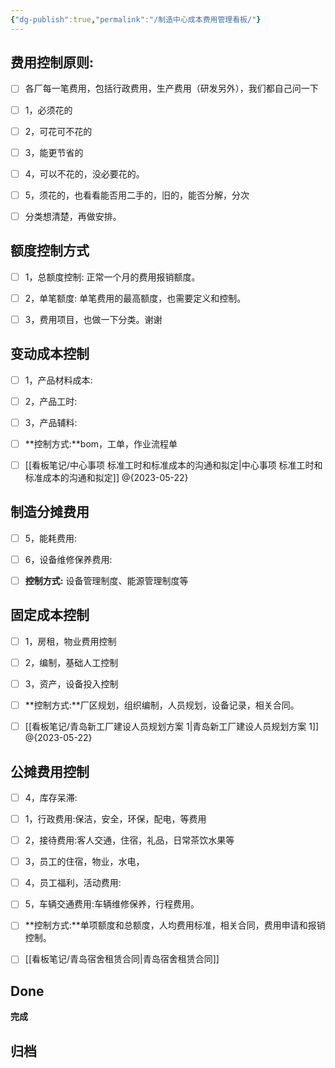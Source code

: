 ```yaml
---
{"dg-publish":true,"permalink":"/制造中心成本费用管理看板/"}
---
```



## 费用控制原则:

- [ ] 各厂每一笔费用，包括行政费用，生产费用（研发另外），我们都自己问一下
- [ ] 1，必须花的
- [ ] 2，可花可不花的
- [ ] 3，能更节省的
- [ ] 4，可以不花的，没必要花的。
- [ ] 5，须花的，也看看能否用二手的，旧的，能否分解，分次
- [ ] 分类想清楚，再做安排。


## 额度控制方式

- [ ] 1，总额度控制: 正常一个月的费用报销额度。
- [ ] 2，单笔额度: 单笔费用的最高额度，也需要定义和控制。
- [ ] 3，费用项目，也做一下分类。谢谢


## 变动成本控制

- [ ] 1，产品材料成本:
- [ ] 2，产品工时:
- [ ] 3，产品辅料:
- [ ] **控制方式:**bom，工单，作业流程单
- [ ] [[看板笔记/中心事项  标准工时和标准成本的沟通和拟定\|中心事项  标准工时和标准成本的沟通和拟定]] @{2023-05-22}


## 制造分摊费用

- [ ] 5，能耗费用:
- [ ] 6，设备维修保养费用:
- [ ] **控制方式:** 设备管理制度、能源管理制度等


## 固定成本控制

- [ ] 1，房租，物业费用控制
- [ ] 2，编制，基础人工控制
- [ ] 3，资产，设备投入控制
- [ ] **控制方式:**厂区规划，组织编制，人员规划，设备记录，相关合同。
- [ ] [[看板笔记/青岛新工厂建设人员规划方案 1\|青岛新工厂建设人员规划方案 1]] @{2023-05-22}


## 公摊费用控制

- [ ] 4，库存呆滞:
- [ ] 1，行政费用:保洁，安全，环保，配电，等费用
- [ ] 2，接待费用:客人交通，住宿，礼品，日常茶饮水果等
- [ ] 3，员工的住宿，物业，水电，
- [ ] 4，员工福利，活动费用:
- [ ] 5，车辆交通费用:车辆维修保养，行程费用。
- [ ] **控制方式:**单项额度和总额度，人均费用标准，相关合同，费用申请和报销控制。
- [ ] [[看板笔记/青岛宿舍租赁合同\|青岛宿舍租赁合同]]


## Done

**完成**


## 归档





